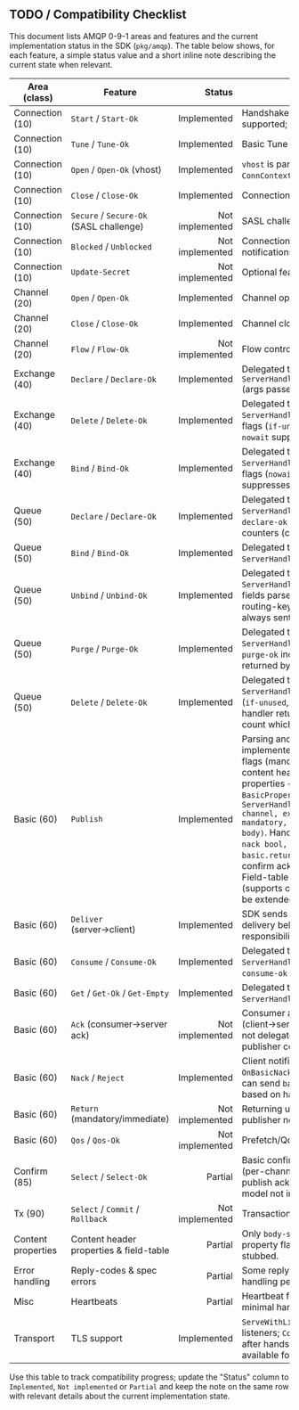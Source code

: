 
## TODO / Compatibility Checklist

This document lists AMQP 0-9-1 areas and features and the current implementation
status in the SDK (`pkg/amqp`). The table below shows, for each feature, a simple
status value and a short inline note describing the current state when relevant.

| Area (class) | Feature | Status | Note |
|---|---|---:|---|
| Connection (10) | `Start` / `Start-Ok` | Implemented | Handshake and PLAIN auth supported; `Start-Ok` parsed.
| Connection (10) | `Tune` / `Tune-Ok` | Implemented | Basic Tune exchange implemented.
| Connection (10) | `Open` / `Open-Ok` (vhost) | Implemented | `vhost` is parsed and available on `ConnContext.Vhost`.
| Connection (10) | `Close` / `Close-Ok` | Implemented | Connection.Close/-Ok supported.
| Connection (10) | `Secure` / `Secure-Ok` (SASL challenge) | Not implemented | SASL challenge flow not supported.
| Connection (10) | `Blocked` / `Unblocked` | Not implemented | Connection.blocked/unblocked notifications not implemented.
| Connection (10) | `Update-Secret` | Not implemented | Optional feature not supported.
| Channel (20) | `Open` / `Open-Ok` | Implemented | Channel open/ok supported.
| Channel (20) | `Close` / `Close-Ok` | Implemented | Channel close/ok supported.
| Channel (20) | `Flow` / `Flow-Ok` | Not implemented | Flow control not implemented.
| Exchange (40) | `Declare` / `Declare-Ok` | Implemented | Delegated to `ServerHandlers.OnExchangeDeclare` (args passed to handler).
| Exchange (40) | `Delete` / `Delete-Ok` | Implemented | Delegated to `ServerHandlers.OnExchangeDelete`; flags (`if-unused`,`nowait`) parsed; `nowait` suppresses reply.
| Exchange (40) | `Bind` / `Bind-Ok` | Implemented | Delegated to `ServerHandlers.OnExchangeBind`; flags (`nowait`) parsed; `nowait` suppresses reply.
| Queue (50) | `Declare` / `Declare-Ok` | Implemented | Delegated to `ServerHandlers.OnQueueDeclare`; `declare-ok` includes name and counters (currently zeros).
| Queue (50) | `Bind` / `Bind-Ok` | Implemented | Delegated to `ServerHandlers.OnQueueBind`.
| Queue (50) | `Unbind` / `Unbind-Ok` | Implemented | Delegated to `ServerHandlers.OnQueueUnbind`; fields parsed: queue, exchange, routing-key, arguments; `unbind-ok` always sent on success.
| Queue (50) | `Purge` / `Purge-Ok` | Implemented | Delegated to `ServerHandlers.OnQueuePurge`; `purge-ok` includes `message-count` returned by handler.
| Queue (50) | `Delete` / `Delete-Ok` | Implemented | Delegated to `ServerHandlers.OnQueueDelete`; flags (`if-unused`,`if-empty`,`nowait`) parsed; handler returns deleted message-count which is included in `delete-ok`.
| Basic (60) | `Publish` | Implemented | Parsing and delegation implemented; SDK parses method flags (mandatory/immediate), content header properties (common properties + headers table) into `BasicProperties` and delegates to `ServerHandlers.OnBasicPublish(ctx, channel, exchange, rkey, mandatory, immediate, properties, body)`. Handler returns `(routed bool, nack bool, error)` — SDK will send `basic.return` when required and confirm ack/nack in confirm mode. Field-table parsing is basic (supports common types) and may be extended.
| Basic (60) | `Deliver` (server→client) | Implemented | SDK sends `basic.deliver` frames; delivery behavior is the responsibility of the handler.
| Basic (60) | `Consume` / `Consume-Ok` | Implemented | Delegated to `ServerHandlers.OnBasicConsume`; `consume-ok` is sent.
| Basic (60) | `Get` / `Get-Ok` / `Get-Empty` | Implemented | Delegated to `ServerHandlers.OnBasicGet`.
| Basic (60) | `Ack` (consumer→server ack) | Not implemented | Consumer acknowledgements (client→server) for consumption are not delegated; SDK uses acks for publisher confirms.
| Basic (60) | `Nack` / `Reject` | Implemented | Client notifications delegated via `OnBasicNack`/`OnBasicReject`; server can send `basic.nack` for publishes based on handler.
| Basic (60) | `Return` (mandatory/immediate) | Not implemented | Returning unroutable messages to publisher not implemented.
| Basic (60) | `Qos` / `Qos-Ok` | Not implemented | Prefetch/QoS not implemented.
| Confirm (85) | `Select` / `Select-Ok` | Partial | Basic confirm mode implemented (per-channel sequence, per-publish ack/nack); full confirm model not implemented.
| Tx (90) | `Select` / `Commit` / `Rollback` | Not implemented | Transactions not supported.
| Content properties | Content header properties & field-table | Partial | Only `body-size` parsed/serialized; property flags and field-table mostly stubbed.
| Error handling | Reply-codes & spec errors | Partial | Some reply-codes used; error handling per-spec not exhaustive.
| Misc | Heartbeats | Partial | Heartbeat frame type recognized; minimal handling.
| Transport | TLS support | Implemented | `ServeWithListener` accepts TLS listeners; `ConnContext.TLSState` filled after handshake; `make gen-certs` available for local testing.

Use this table to track compatibility progress; update the "Status" column to
`Implemented`, `Not implemented` or `Partial` and keep the note on the same row
with relevant details about the current implementation state.
